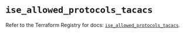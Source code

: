 # `ise_allowed_protocols_tacacs`

Refer to the Terraform Registry for docs: [`ise_allowed_protocols_tacacs`](https://registry.terraform.io/providers/ciscodevnet/ise/0.2.11/docs/resources/allowed_protocols_tacacs).
